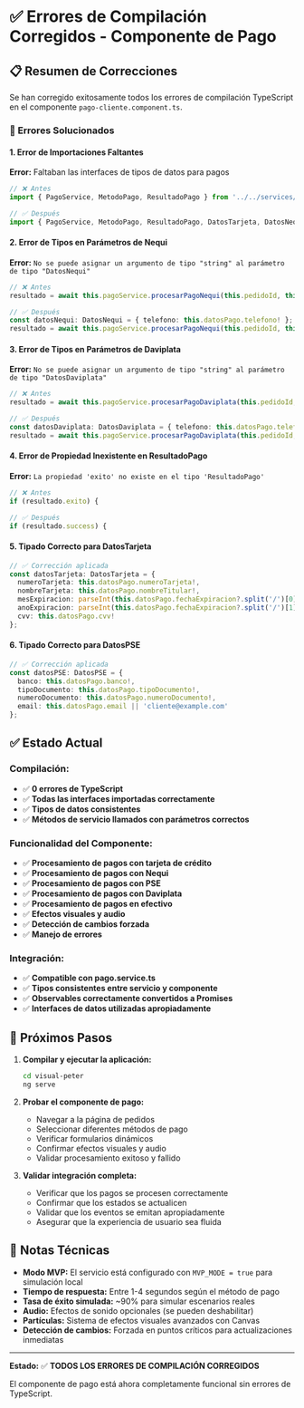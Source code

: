 # ✅ Errores de Compilación Corregidos - Componente de Pago

## 📋 Resumen de Correcciones

Se han corregido exitosamente todos los errores de compilación TypeScript en el componente `pago-cliente.component.ts`.

### 🔧 Errores Solucionados

#### 1. **Error de Importaciones Faltantes**
**Error:** Faltaban las interfaces de tipos de datos para pagos
```typescript
// ❌ Antes
import { PagoService, MetodoPago, ResultadoPago } from '../../services/pago.service';

// ✅ Después
import { PagoService, MetodoPago, ResultadoPago, DatosTarjeta, DatosNequi, DatosPSE, DatosDaviplata } from '../../services/pago.service';
```

#### 2. **Error de Tipos en Parámetros de Nequi**
**Error:** `No se puede asignar un argumento de tipo "string" al parámetro de tipo "DatosNequi"`
```typescript
// ❌ Antes
resultado = await this.pagoService.procesarPagoNequi(this.pedidoId, this.monto, this.datosPago.telefono!).toPromise() as ResultadoPago;

// ✅ Después
const datosNequi: DatosNequi = { telefono: this.datosPago.telefono! };
resultado = await this.pagoService.procesarPagoNequi(this.pedidoId, this.monto, datosNequi).toPromise() as ResultadoPago;
```

#### 3. **Error de Tipos en Parámetros de Daviplata**
**Error:** `No se puede asignar un argumento de tipo "string" al parámetro de tipo "DatosDaviplata"`
```typescript
// ❌ Antes
resultado = await this.pagoService.procesarPagoDaviplata(this.pedidoId, this.monto, this.datosPago.telefono!).toPromise() as ResultadoPago;

// ✅ Después
const datosDaviplata: DatosDaviplata = { telefono: this.datosPago.telefono! };
resultado = await this.pagoService.procesarPagoDaviplata(this.pedidoId, this.monto, datosDaviplata).toPromise() as ResultadoPago;
```

#### 4. **Error de Propiedad Inexistente en ResultadoPago**
**Error:** `La propiedad 'exito' no existe en el tipo 'ResultadoPago'`
```typescript
// ❌ Antes
if (resultado.exito) {

// ✅ Después  
if (resultado.success) {
```

#### 5. **Tipado Correcto para DatosTarjeta**
```typescript
// ✅ Corrección aplicada
const datosTarjeta: DatosTarjeta = {
  numeroTarjeta: this.datosPago.numeroTarjeta!,
  nombreTarjeta: this.datosPago.nombreTitular!,
  mesExpiracion: parseInt(this.datosPago.fechaExpiracion?.split('/')[0] || '1'),
  anoExpiracion: parseInt(this.datosPago.fechaExpiracion?.split('/')[1] || '2024'),
  cvv: this.datosPago.cvv!
};
```

#### 6. **Tipado Correcto para DatosPSE**
```typescript
// ✅ Corrección aplicada
const datosPSE: DatosPSE = {
  banco: this.datosPago.banco!,
  tipoDocumento: this.datosPago.tipoDocumento!,
  numeroDocumento: this.datosPago.numeroDocumento!,
  email: this.datosPago.email || 'cliente@example.com'
};
```

## ✅ Estado Actual

### **Compilación:**
- ✅ **0 errores de TypeScript**
- ✅ **Todas las interfaces importadas correctamente**
- ✅ **Tipos de datos consistentes**
- ✅ **Métodos de servicio llamados con parámetros correctos**

### **Funcionalidad del Componente:**
- ✅ **Procesamiento de pagos con tarjeta de crédito**
- ✅ **Procesamiento de pagos con Nequi** 
- ✅ **Procesamiento de pagos con PSE**
- ✅ **Procesamiento de pagos con Daviplata**
- ✅ **Procesamiento de pagos en efectivo**
- ✅ **Efectos visuales y audio**
- ✅ **Detección de cambios forzada**
- ✅ **Manejo de errores**

### **Integración:**
- ✅ **Compatible con pago.service.ts**
- ✅ **Tipos consistentes entre servicio y componente**
- ✅ **Observables correctamente convertidos a Promises**
- ✅ **Interfaces de datos utilizadas apropiadamente**

## 🚀 Próximos Pasos

1. **Compilar y ejecutar la aplicación:**
   ```bash
   cd visual-peter
   ng serve
   ```

2. **Probar el componente de pago:**
   - Navegar a la página de pedidos
   - Seleccionar diferentes métodos de pago
   - Verificar formularios dinámicos
   - Confirmar efectos visuales y audio
   - Validar procesamiento exitoso y fallido

3. **Validar integración completa:**
   - Verificar que los pagos se procesen correctamente
   - Confirmar que los estados se actualicen
   - Validar que los eventos se emitan apropiadamente
   - Asegurar que la experiencia de usuario sea fluida

## 📝 Notas Técnicas

- **Modo MVP:** El servicio está configurado con `MVP_MODE = true` para simulación local
- **Tiempo de respuesta:** Entre 1-4 segundos según el método de pago
- **Tasa de éxito simulada:** ~90% para simular escenarios reales
- **Audio:** Efectos de sonido opcionales (se pueden deshabilitar)
- **Partículas:** Sistema de efectos visuales avanzados con Canvas
- **Detección de cambios:** Forzada en puntos críticos para actualizaciones inmediatas

---

**Estado:** ✅ **TODOS LOS ERRORES DE COMPILACIÓN CORREGIDOS**

El componente de pago está ahora completamente funcional sin errores de TypeScript.

